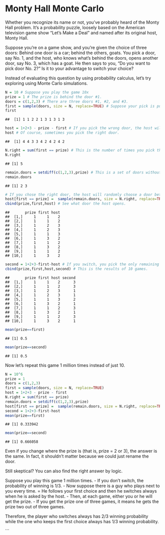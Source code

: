Monty Hall Monte Carlo
================

Whether you recognize its name or not, you’ve probably heard of the
Monty Hall problem. It’s a probability puzzle, loosely based on the
American television game show “Let’s Make a Deal” and named after its
original host, Monty Hall.

Suppose you’re on a game show, and you’re given the choice of three
doors: Behind one door is a car; behind the others, goats. You pick a
door, say No. 1, and the host, who knows what’s behind the doors, opens
another door, say No. 3, which has a goat. He then says to you, “Do you
want to pick door No. 2?” Is it to your advantage to switch your choice?

Instead of evaluating this question by using probability calculus, let’s
try exploring using Monte Carlo simulations.

``` r
N = 10 # Suppose you play the game 10x
prize = 1 # The prize is behind the door #1.
doors = c(1,2,3) # There are three doors #1, #2, and #3.
first = sample(doors, size = N, replace=TRUE) # Suppose your pick is purely random.
first
```

    ##  [1] 1 1 2 2 1 3 1 3 1 3

``` r
host = 1+2+3 - prize - first # If you pick the wrong door, the host will open the only remaining door.
host # Of course, sometimes you pick the right door.
```

    ##  [1] 4 4 3 3 4 2 4 2 4 2

``` r
N.right = sum(first == prize) # This is the number of times you pick the right door at first.
N.right
```

    ## [1] 5

``` r
remain.doors = setdiff(c(1,2,3),prize) # This is a set of doors without the prize.
remain.doors
```

    ## [1] 2 3

``` r
# If you chose the right door, the host will randomly choose a door between two remaining doors #2 and #3.
host[first == prize] =  sample(remain.doors, size = N.right, replace=TRUE) 
cbind(prize,first,host) # See what door the host opens.
```

    ##       prize first host
    ##  [1,]     1     1    2
    ##  [2,]     1     1    2
    ##  [3,]     1     2    3
    ##  [4,]     1     2    3
    ##  [5,]     1     1    3
    ##  [6,]     1     3    2
    ##  [7,]     1     1    2
    ##  [8,]     1     3    2
    ##  [9,]     1     1    2
    ## [10,]     1     3    2

``` r
second = 1+2+3-first-host # If you switch, you pick the only remaining door.
cbind(prize,first,host,second) # This is the results of 10 games.
```

    ##       prize first host second
    ##  [1,]     1     1    2      3
    ##  [2,]     1     1    2      3
    ##  [3,]     1     2    3      1
    ##  [4,]     1     2    3      1
    ##  [5,]     1     1    3      2
    ##  [6,]     1     3    2      1
    ##  [7,]     1     1    2      3
    ##  [8,]     1     3    2      1
    ##  [9,]     1     1    2      3
    ## [10,]     1     3    2      1

``` r
mean(prize==first)
```

    ## [1] 0.5

``` r
mean(prize==second)
```

    ## [1] 0.5

Now let’s repeat this game 1 million times instead of just 10.

``` r
N = 10^6  
prize = 1
doors = c(1,2,3)
first = sample(doors, size = N, replace=TRUE) 
host = 1+2+3 - prize - first
N.right = sum(first == prize)
remain.doors = setdiff(c(1,2,3),prize)
host[first == prize] =  sample(remain.doors, size = N.right, replace=TRUE)
second = 1+2+3-first-host
mean(prize==first)
```

    ## [1] 0.333942

``` r
mean(prize==second)
```

    ## [1] 0.666058

Even if you change where the prize is (that is, prize = 2 or 3), the
answer is the same. In fact, it shouldn’t matter because we could just
rename the door.

Still skeptical? You can also find the right answer by logic.

Suppose you play this game 1 million times. - If you don’t switch, the
probability of winning is 1/3. - Now suppose there is a guy who plays
next to you every time. = He follows your first choice and then he
switches always when he is asked by the host. - Then, at each game,
either you or he will get the prize. - If you get the prize one of three
games, it means he gets the prize two out of three games.

Therefore, the player who switches always has 2/3 winning probability
while the one who keeps the first choice always has 1/3 winning
probability.

\`\`\`
